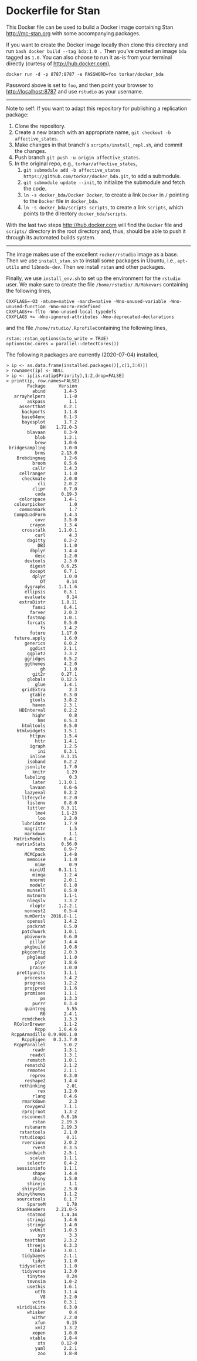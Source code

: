 # Dockerfile for Stan

This Docker file can be used to build a Docker image containing Stan <http://mc-stan.org> with some accompanying packages.

If you want to create the Docker image locally then clone this directory and run `bash docker build --tag bda:1.0 .` Then you've created an image `bda` tagged as `1.0`. You can also choose to run it as-is from your terminal directly (curtesy of <http://hub.docker.com>),

```{bash}
docker run -d -p 8787:8787 -e PASSWORD=foo torkar/docker_bda
```

Password above is set to `foo`, and then point your browser to <http://localhost:8787> and use `rstudio` as your username.

***

Note to self: If you want to adapt this repository for publishing a replication package:

1. Clone the repository.
2. Create a new branch with an appropriate name, `git checkout -b affective_states`.
3. Make changes in that branch's `scripts/install_repl.sh`, and commit the changes.
4. Push branch `git push -u origin affective_states`.
5. In the original repo, e.g., `torkar/affective_states`,
    1. `git submodule add -b affective_states https://github.com/torkar/docker_bda.git`, to add a submodule.
    2. `git submodule update --init`, to initialize the submodule and fetch the code.
    3. `ln -s docker_bda/Docker Docker`, to create a link `Docker` in `/` pointing to the `Docker` file in `docker_bda`.
    4. `ln -s docker_bda/scripts scripts`, to create a link `scripts`, which points to the directory `docker_bda/scripts`.

With the last two steps <http://hub.docker.com> will find the `Docker` file and `scripts/` directory in the root directory and, thus, should be able to push it through its automated builds system.

***

The image makes use of the excellent `rocker/rstudio` image as a base. Then we use `install_stan.sh` to install some packages in Ubuntu, i.e., `apt-utils` and `libnode-dev`. Then we install `rstan` and other packages.

Finally, we use `install_env.sh` to set up the environment for the `rstudio` user. We make sure to create the file `/home/rstudio/.R/Makevars` containing the following lines,

```{bash}
CXXFLAGS=-O3 -mtune=native -march=native -Wno-unused-variable -Wno-unused-function -Wno-macro-redefined
CXXFLAGS+=-flto -Wno-unused-local-typedefs
CXXFLAGS += -Wno-ignored-attributes -Wno-deprecated-declarations
```

and the file `/home/rstudio/.Rprofile`containing the following lines,

```{bash}
rstan::rstan_options(auto_write = TRUE)
options(mc.cores = parallel::detectCores())
```

The following `R` packages are currently (2020-07-04) installed,

```{R}
> ip <- as.data.frame(installed.packages()[,c(1,3:4)])
> rownames(ip) <- NULL
> ip <- ip[is.na(ip$Priority),1:2,drop=FALSE]
> print(ip, row.names=FALSE)
        Package     Version
          abind       1.4-5
   arrayhelpers       1.1-0
        askpass         1.1
     assertthat       0.2.1
      backports       1.1.8
      base64enc       0.1-3
      bayesplot       1.7.2
             BH    1.72.0-3
        blavaan       0.3-9
           blob       1.2.1
           brew       1.0-6
 bridgesampling       1.0-0
           brms      2.13.0
    Brobdingnag       1.2-6
          broom       0.5.6
          callr       3.4.3
     cellranger       1.1.0
      checkmate       2.0.0
            cli       2.0.2
          clipr       0.7.0
           coda      0.19-3
     colorspace       1.4-1
   colourpicker         1.0
     commonmark         1.7
   CompQuadForm       1.4.3
           covr       3.5.0
         crayon       1.3.4
      crosstalk     1.1.0.1
           curl         4.3
        dagitty       0.2-2
            DBI       1.1.0
         dbplyr       1.4.4
           desc       1.2.0
       devtools       2.3.0
         digest      0.6.25
         docopt       0.7.1
          dplyr       1.0.0
             DT        0.14
       dygraphs     1.1.1.6
       ellipsis       0.3.1
       evaluate        0.14
     extraDistr      1.8.11
          fansi       0.4.1
         farver       2.0.3
        fastmap       1.0.1
        forcats       0.5.0
             fs       1.4.2
         future      1.17.0
   future.apply       1.6.0
       generics       0.0.2
         ggdist       2.1.1
        ggplot2       3.3.2
       ggridges       0.5.2
       ggthemes       4.2.0
             gh       1.1.0
          git2r      0.27.1
        globals      0.12.5
           glue       1.4.1
      gridExtra         2.3
         gtable       0.3.0
         gtools       3.8.2
          haven       2.3.1
     HDInterval       0.2.2
          highr         0.8
            hms       0.5.3
      htmltools       0.5.0
    htmlwidgets       1.5.1
         httpuv       1.5.4
           httr       1.4.1
         igraph       1.2.5
            ini       0.3.1
         inline      0.3.15
        isoband       0.2.2
       jsonlite       1.7.0
          knitr        1.29
       labeling         0.3
          later     1.1.0.1
         lavaan       0.6-6
       lazyeval       0.2.2
      lifecycle       0.2.0
        listenv       0.8.0
        littler      0.3.11
           lme4      1.1-23
            loo       2.2.0
      lubridate       1.7.9
       magrittr         1.5
       markdown         1.1
   MatrixModels       0.4-1
    matrixStats      0.56.0
           mcmc       0.9-7
       MCMCpack       1.4-8
        memoise       1.1.0
           mime         0.9
         miniUI     0.1.1.1
          minqa       1.2.4
         mnormt       2.0.1
         modelr       0.1.8
        munsell       0.5.0
        mvtnorm       1.1-1
        nleqslv       3.3.2
         nloptr     1.2.2.1
       nonnest2       0.5-4
       numDeriv  2016.8-1.1
        openssl       1.4.2
        packrat       0.5.0
      patchwork       1.0.1
       pbivnorm       0.6.0
         pillar       1.4.4
       pkgbuild       1.0.8
      pkgconfig       2.0.3
        pkgload       1.1.0
           plyr       1.8.6
         praise       1.0.0
    prettyunits       1.1.1
       processx       3.4.2
       progress       1.2.2
       projpred       1.1.6
       promises       1.1.1
             ps       1.3.3
          purrr       0.3.4
       quantreg        5.55
             R6       2.4.1
      rcmdcheck       1.3.3
   RColorBrewer       1.1-2
           Rcpp     1.0.4.6
  RcppArmadillo 0.9.900.1.0
      RcppEigen   0.3.3.7.0
   RcppParallel       5.0.2
          readr       1.3.1
         readxl       1.3.1
        rematch       1.0.1
       rematch2       2.1.2
        remotes       2.1.1
         reprex       0.3.0
       reshape2       1.4.4
     rethinking        2.01
            rex       1.2.0
          rlang       0.4.6
      rmarkdown         2.3
       roxygen2       7.1.1
      rprojroot       1.3-2
      rsconnect      0.8.16
          rstan      2.19.3
       rstanarm      2.19.3
     rstantools       2.1.0
     rstudioapi        0.11
      rversions       2.0.2
          rvest       0.3.5
       sandwich       2.5-1
         scales       1.1.1
        selectr       0.4-2
    sessioninfo       1.1.1
          shape       1.4.4
          shiny       1.5.0
        shinyjs         1.1
      shinystan       2.5.0
    shinythemes       1.1.2
    sourcetools       0.1.7
        SparseM        1.78
    StanHeaders    2.21.0-5
        statmod      1.4.34
        stringi       1.4.6
        stringr       1.4.0
         svUnit       1.0.3
            sys         3.3
       testthat       2.3.2
        threejs       0.3.3
         tibble       3.0.1
      tidybayes       2.1.1
          tidyr       1.1.0
     tidyselect       1.1.0
      tidyverse       1.3.0
        tinytex        0.24
        tmvnsim       1.0-2
        usethis       1.6.1
           utf8       1.1.4
             V8       3.2.0
          vctrs       0.3.1
    viridisLite       0.3.0
        whisker         0.4
          withr       2.2.0
           xfun        0.15
           xml2       1.3.2
          xopen       1.0.0
         xtable       1.8-4
            xts      0.12-0
           yaml       2.2.1
            zoo       1.8-8
```
